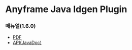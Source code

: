 Anyframe Java Idgen Plugin
====

### 매뉴얼(1.6.0)
* [PDF](manual/idgen-1.6.0.pdf)
* [API(JavaDoc)](javadoc)

